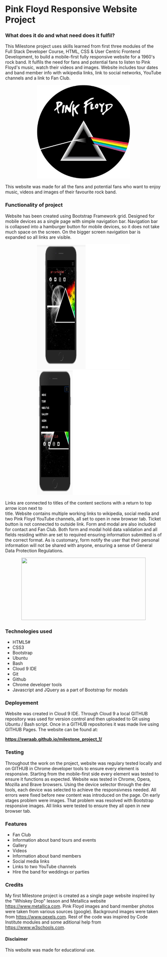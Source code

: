 # Pink Floyd Responsive Website Project

### What does it do and what need does it fulfil?

This Milestone project uses skills learned from first three modules of the Full Stack 
Developer Course, HTML, CSS & User Centric Frontend Development, to build a mobile-first 
fully responsive website for a 1960's rock band.
It fulfils the need for fans and potential fans to listen to Pink Floyd's music, watch their 
videos and images. Website includes tour dates and band member info with wikipedia links, 
link to social networks, YouTube channels and a link to Fan Club.

<p align="center">
  <img width="300" height="300" src="https://github.com/sWrAAb/milestone_project_1/blob/master/assets/images/pf_logo.jpg">
</p>

This website was made for all the fans and potential fans who want to enjoy music, videos and images 
of their favourite rock band.

### Functionality of project



Website has been created using Bootstrap Framework grid. Designed for mobile devices as a single page with 
simple navigation bar. Navigation bar is collapsed into a hamburger button for mobile devices, so it does
not take much space on the screen. On the bigger screen navigation bar is expanded so all links
are visible. 

<p align="center">
<img  width="300" height="400" src="https://github.com/sWrAAb/milestone_project_1/blob/master/assets/images/rmd1.png">          
<img width="300" height="400" src="https://github.com/sWrAAb/milestone_project_1/blob/master/assets/images/rmd2.png">
</p>


Links are connected to titles of the content sections with a return to top arrow icon next to  
title. Website contains multiple working links to wikipedia, social media and two Pink Floyd YouTube
channels, all set to open in new browser tab. Ticket button is not connected to outside link. Form and modal are
also included for contact and Fan Club. Both form and modal hold data validation and all fields residing within are 
set to required ensuring information submitted is of the correct format. As is customary, form notify the
user that their personal information will not be shared with anyone, ensuring a sense of General Data Protection
Regulations.


<p align="center">
<img  width="400" height="200" src="https://github.com/sWrAAb/milestone_project_1/blob/master/assets/images/images.png">          
</p>

### Technologies used

  * HTML5#
  * CSS3
  * Bootstrap
  * Ubuntu
  * Bash
  * Cloud 9 IDE
  * Git
  * Github
  * Chrome developer tools
  * Javascript and JQuery as a part of Bootstrap for modals

### Deployement

Website was created in Cloud 9 IDE. Through Cloud 9 a local GITHUB repository was used  for version 
control and then uploaded to Git using Ubuntu / Bash script. Once in a GITHUB repositories it was 
made live using GITHUB Pages. The website can be found at: 

<b>https://swraab.github.io/milestone_project_1/</b>

### Testing 

Throughout the work on the project, website was regulary tested locally and on GITHUB in Chrome developer tools to
ensure every element is responsive. Starting from the mobile-first side every element was tested to 
ensure it functions as expected. Website was tested in Chrome, Opera, Mozilla and Brave browsers.
Using the device selector through the dev tools, each device was selected to achieve the responsivness
needed. All errors were fixed before new content was introduced on the page. On early stages problem
were images. That problem was resolved with Bootstrap responsive images. All links were tested to 
ensure they all open in new browser tab.


### Features

  * Fan Club
  * Information about band tours and events
  * Gallery
  * Videos
  * Information about band members
  * Social media links
  * Links to two YouTube channels
  * Hire the band for weddings or parties
  

### Credits

My first Milestone project is created as a single page website  inspired by the "Whiskey Drop" lesson
and Metallica website https://www.metallica.com. Pink Floyd images and band member photos were taken 
from various sources (google). Background images were taken from https://www.pexels.com. 
Rest of the code was inspired by Code Institute modules and some aditional help from 
https://www.w3schools.com.


#### Disclaimer

This website was made for educational use.






